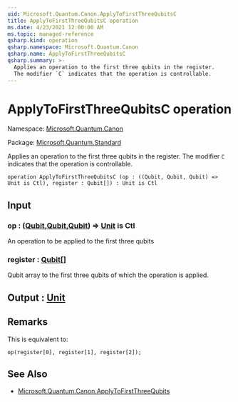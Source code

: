 ```yaml
---
uid: Microsoft.Quantum.Canon.ApplyToFirstThreeQubitsC
title: ApplyToFirstThreeQubitsC operation
ms.date: 4/23/2021 12:00:00 AM
ms.topic: managed-reference
qsharp.kind: operation
qsharp.namespace: Microsoft.Quantum.Canon
qsharp.name: ApplyToFirstThreeQubitsC
qsharp.summary: >-
  Applies an operation to the first three qubits in the register.
  The modifier `C` indicates that the operation is controllable.
---
```


# ApplyToFirstThreeQubitsC operation

Namespace: [Microsoft.Quantum.Canon](xref:Microsoft.Quantum.Canon)

Package: [Microsoft.Quantum.Standard](https://nuget.org/packages/Microsoft.Quantum.Standard)


Applies an operation to the first three qubits in the register.The modifier `C` indicates that the operation is controllable.

```qsharp
operation ApplyToFirstThreeQubitsC (op : ((Qubit, Qubit, Qubit) => Unit is Ctl), register : Qubit[]) : Unit is Ctl
```


## Input

### op : ([Qubit](xref:microsoft.quantum.qsharp.valueliterals#qubit-literals),[Qubit](xref:microsoft.quantum.qsharp.valueliterals#qubit-literals),[Qubit](xref:microsoft.quantum.qsharp.valueliterals#qubit-literals)) => [Unit](xref:microsoft.quantum.qsharp.valueliterals#unit-literal)  is Ctl

An operation to be applied to the first three qubits


### register : [Qubit](xref:microsoft.quantum.qsharp.valueliterals#qubit-literals)[]

Qubit array to the first three qubits of which the operation is applied.



## Output : [Unit](xref:microsoft.quantum.qsharp.valueliterals#unit-literal)



## Remarks

This is equivalent to:```qsharpop(register[0], register[1], register[2]);```

## See Also

- [Microsoft.Quantum.Canon.ApplyToFirstThreeQubits](xref:Microsoft.Quantum.Canon.ApplyToFirstThreeQubits)